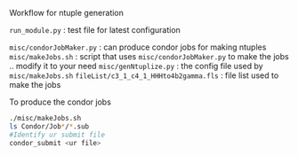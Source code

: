 Workflow for ntuple generation

`run_module.py` : test file for latest configuration

`misc/condorJobMaker.py` : can produce condor jobs for making ntuples
`misc/makeJobs.sh`       : script that uses `misc/condorJobMaker.py` to make the jobs .. modify it to your need 
`misc/genNtuplize.py`    : the config file used by `misc/makeJobs.sh`
`fileList/c3_1_c4_1_HHHto4b2gamma.fls` : file list used to make the jobs


To produce the condor jobs
```bash
./misc/makeJobs.sh
ls Condor/Job*/*.sub
#Identify ur submit file
condor_submit <ur file>
```
